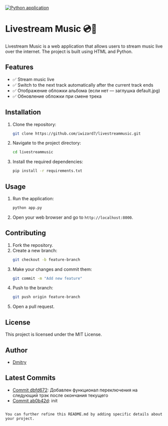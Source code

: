 [![Python application](https://github.com/iwizard7/livestreammusic/actions/workflows/python-app.yml/badge.svg)](https://github.com/iwizard7/livestreammusic/actions/workflows/python-app.yml)
# Livestream Music 💿🛜

Livestream Music is a web application that allows users to stream music live over the internet. The project is built using HTML and Python.

## Features

- ✅ Stream music live
- ✅ Switch to the next track automatically after the current track ends
- ✅ Отображение обложки альбома (если нет — заглушка default.jpg)
- ✅ Обновление обложки при смене трека

## Installation

1. Clone the repository:
   ```sh
   git clone https://github.com/iwizard7/livestreammusic.git
   ```
2. Navigate to the project directory:
   ```sh
   cd livestreammusic
   ```
3. Install the required dependencies:
   ```sh
   pip install -r requirements.txt
   ```

## Usage

1. Run the application:
   ```sh
   python app.py
   ```
2. Open your web browser and go to `http://localhost:8000`.

## Contributing

1. Fork the repository.
2. Create a new branch:
   ```sh
   git checkout -b feature-branch
   ```
3. Make your changes and commit them:
   ```sh
   git commit -m "Add new feature"
   ```
4. Push to the branch:
   ```sh
   git push origin feature-branch
   ```
5. Open a pull request.

## License

This project is licensed under the MIT License.

## Author

- [Dmitry](https://github.com/iwizard7)

## Latest Commits

- [Commit dbfd672](https://github.com/iwizard7/livestreammusic/commit/dbfd67240f36a05c3e618edad59c6fcdb9853514): Добавлен функционал переключения на следующий трэк после окончания текущего
- [Commit ab0b42d](https://github.com/iwizard7/livestreammusic/commit/ab0b42d19261dd3761466d2394cb82448d261fa0): init
```

You can further refine this README.md by adding specific details about your project.